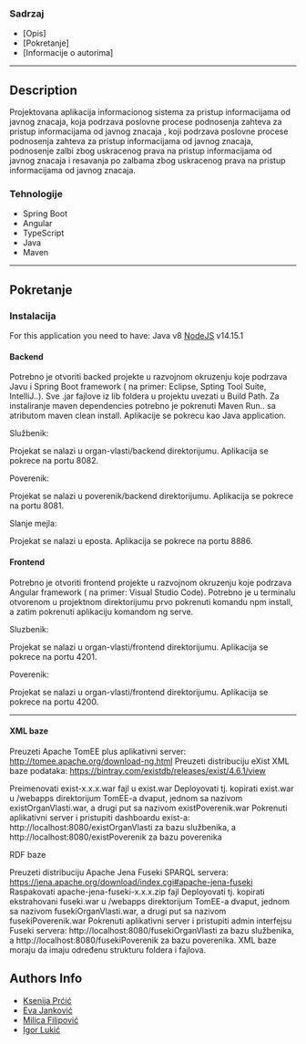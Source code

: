 ### Sadrzaj

-   [Opis]
-   [Pokretanje]
-   [Informacije o autorima]

---

## Description
Projektovana aplikacija informacionog sistema za pristup informacijama od javnog znacaja,
koja podrzava poslovne procese podnosenja zahteva za pristup informacijama od javnog znacaja
, koji podrzava poslovne procese podnosenja zahteva za pristup informacijama od javnog znacaja,
podnosenje zalbi zbog uskracenog prava na pristup informacijama od javnog znacaja i resavanja po zalbama
zbog uskracenog prava na pristup informacijama od javnog znacaja.

### Tehnologije

-   Spring Boot
-   Angular
-   TypeScript
-   Java
-   Maven

---

## Pokretanje

### Instalacija

For this application you need to have:
Java v8
[NodeJS](https://nodejs.org/download/release/v14.15.1/) v14.15.1

#### Backend

Potrebno je otvoriti backed projekte u razvojnom okruzenju koje podrzava Javu i Spring Boot framework ( na primer: Eclipse, Spting Tool Suite, IntelliJ..).
Sve .jar fajlove iz lib foldera u projektu uvezati u Build Path. Za instaliranje maven dependencies potrebno je pokrenuti Maven Run.. sa atributom maven clean install.
Aplikacije se pokrecu kao Java application.

Službenik:

  Projekat se nalazi u organ-vlasti/backend direktorijumu. Aplikacija se pokrece na portu 8082.

Poverenik:

  Projekat se nalazi u poverenik/backend direktorijumu. Aplikacija se pokrece na portu 8081.
  
Slanje mejla:

  Projekat se nalazi u eposta. Aplikacija se pokrece na portu 8886.


#### Frontend

Potrebno je otvoriti frontend projekte u razvojnom okruzenju koje podrzava Angular framework ( na primer: Visual Studio Code).
Potrebno je u terminalu otvorenom u projektnom direktorijumu prvo pokrenuti komandu npm install, a zatim pokrenuti aplikaciju komandom ng serve.

Sluzbenik:

  Projekat se nalazi u organ-vlasti/frontend direktorijumu. Aplikacija se pokrece na portu 4201.
  
Poverenik:

  Projekat se nalazi u organ-vlasti/frontend direktorijumu. Aplikacija se pokrece na portu 4200.

---

#### XML baze

Preuzeti Apache TomEE plus aplikativni server: http://tomee.apache.org/download-ng.html
Preuzeti distribuciju eXist XML baze podataka: https://bintray.com/existdb/releases/exist/4.6.1/view

Preimenovati exist-x.x.x.war fajl u exist.war
Deployovati tj. kopirati exist.war u /webapps direktorijum TomEE-a dvaput, jednom sa nazivom existOrganVlasti.war, a drugi put sa nazivom existPoverenik.war
Pokrenuti aplikativni server i pristupiti dashboardu exist-a: http://localhost:8080/existOrganVlasti za bazu službenika, a http://localhost:8080/existPoverenik za bazu poverenika

RDF baze

Preuzeti distribuciju Apache Jena Fuseki SPARQL servera: https://jena.apache.org/download/index.cgi#apache-jena-fuseki
Raspakovati apache-jena-fuseki-x.x.x.zip fajl
Deployovati tj. kopirati ekstrahovani fuseki.war u /webapps direktorijum TomEE-a dvaput, jednom sa nazivom fusekiOrganVlasti.war, a drugi put sa nazivom fusekiPoverenik.war
Pokrenuti aplikativni server i pristupiti admin interfejsu Fuseki servera: http://localhost:8080/fusekiOrganVlasti za bazu službenika, a http://localhost:8080/fusekiPoverenik za bazu poverenika.
XML baze moraju da imaju određenu strukturu foldera i fajlova.

## Authors Info

-   [Ksenija Prćić](https://github.com/ksenija10)
-   [Eva Janković](https://github.com/evaj10)
-   [Milica Filipović](https://github.com/fmilica)
-   [Igor Lukić](https://github.com/cigor99)
